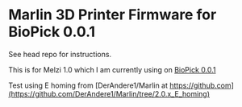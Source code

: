 # Marlin 3D Printer Firmware for BioPick 0.0.1

See head repo for instructions.

This is for Melzi 1.0 which I am currently using on [BioPick 0.0.1](https://github.com/dr3y/BioPick)

Test using E homing from [DerAndere1/Marlin at https://github.com](https://github.com/DerAndere1/Marlin/tree/2.0.x_E_homing) 
